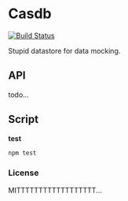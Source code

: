# Casdb 
[![Build Status](https://travis-ci.org/leeluolee/casdb.svg?branch=master)](https://travis-ci.org/leeluolee/casdb)

Stupid datastore for data mocking.

## API

todo...

## Script

__test__

```js
npm test
```


### License

MITTTTTTTTTTTTTTTTTT...
